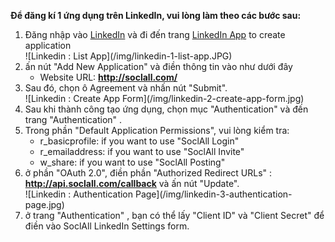 __Để đăng kí 1 ứng dụng trên LinkedIn, vui lòng làm theo các bước sau:__

1. Đăng nhập vào [LinkedIn](https://www.linkedin.com/) và đi đến trang [LinkedIn App](https://www.linkedin.com/secure/developer) to create application
    <div class="soclall-br"></div>
    ![Linkedin : List App](/img/linkedin-1-list-app.JPG)
    <div class="soclall-br"></div>
2. ấn nút "Add New Application" và điền thông tin vào như dưới đây
    * Website URL: __http://soclall.com/__
3. Sau đó, chọn ô Agreement và nhấn nút "Submit".
    <div class="soclall-br"></div>
    ![Linkedin : Create App Form](/img/linkedin-2-create-app-form.jpg)
    <div class="soclall-br"></div>
4. Sau khi thành công tạo ứng dụng, chọn mục "Authentication" và đến trang "Authentication" .
5. Trong phần "Default Application Permissions", vui lòng kiểm tra:
    * r_basicprofile: if you want to use "SoclAll Login"
    * r_emailaddress: if you want to use "SoclAll Invite"
    * w_share: if you want to use "SoclAll Posting"
6. ở phần "OAuth 2.0", điền phần "Authorized Redirect URLs" : __http://api.soclall.com/callback__ và ấn nút "Update".
    <div class="soclall-br"></div>
    ![Linkedin : Authentication Page](/img/linkedin-3-authentication-page.jpg)
    <div class="soclall-br"></div>    
7. ở trang "Authentication" , bạn có thể lấy "Client ID" và "Client Secret" để điền vào SoclAll LinkedIn Settings form.